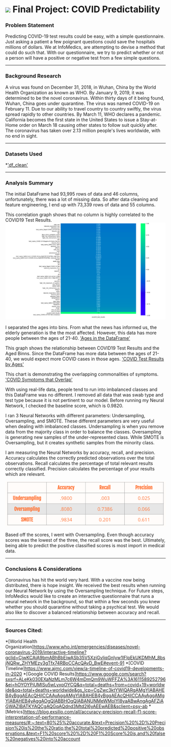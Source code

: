 
# ![](https://ga-dash.s3.amazonaws.com/production/assets/logo-9f88ae6c9c3871690e33280fcf557f33.png) Final Project: COVID Predictability

### Problem Statement
Predicting COVID-19 test results could be easy, with a simple questionnaire. Just asking a patient a few poignant questions could save the hospitals millions of dollars. We at InfoMedics, are attempting to devise a method that could do such that. With our questionnaire, we try to predict whether or not a person will have a positive or negative test from a few simple questions.

---
### Background Research
A virus was found on December 31, 2018, in Wuhan, China by the World Health Organization as known as WHO. By January 9, 2019, it was determined to be the novel coronavirus. Within thirty days of it being found, Wuhan, China goes under quarantine. The virus was named COVID-19 on February 11. Due to our ability to travel country to country swiftly, the virus spread rapidly to other countries. By March 11, WHO declares a pandemic. California becomes the first state in the United States to issue a Stay-at-Home order on March 18 causing other states to follow suit quickly after. The coronavirus has taken over 2.13 million people's lives worldwide, with no end in sight.

---
### Datasets Used

*['df_clean'](../data/df_clean.csv)

---

### Analysis Summary
The initial DataFrame had 93,995 rows of data and 46 columns, unfortunately, there was a lot of missing data. So after data cleaning and feature engineering, I end up with 73,339 rows of data and 55 columns.


This correlation graph shows that no column is highly correlated to the COVID19 Test Results.
!['Figure 2'](https://github.com/sidnikay/Capstone-1/blob/master/Images/Figure%202.png)



I separated the ages into bins. From what the news has informed us, the elderly generation is the the most affected. However, this data has more people between the ages of 21-40.
['Ages in the DataFrame'](https://public.tableau.com/profile/sidni.johnson#!/vizhome/AgesintheDataFrame/AgesintheDataFrame?publish=yes)



This graph shows the relationship between COVID19 Test Results and the Aged Binns. Since the DataFrame has more data between the ages of 21-40, we would expect more COVID cases in those ages.
['COVID Test Results by Ages'](https://public.tableau.com/views/COVID19resultsbyage/COVID19resultsbyBinnedAges?:language=en&:display_count=y&publish=yes&:origin=viz_share_link)



This chart is demonstrating the overlapping commonalities of symptoms.
['COVID Symptoms that Overlap'](https://public.tableau.com/profile/sidni.johnson#!/vizhome/ColumnsOverlap/COVIDSymptomsthatOverlap?publish=yes)

 With using real-life data, people tend to run into imbalanced classes and this DataFrame was no different. I removed all data that was swab type and test type because it is not pertinent to our model. Before running my Neural Network, I checked the baseline score, which is 0.9820.

I ran 3 Neural Networks with different parameters: Undersampling, Oversampling, and SMOTE. These different parameters are very useful when dealing with imbalanced classes. Undersampling is when you remove data from the majority class in order to balance the classes. Oversampling is generating new samples of the under-represented class. While SMOTE is Oversampling, but it creates synthetic samples from the minority class.

I am measuring the Neural Networks by accuracy, recall, and precision. Accuracy calculates the correctly predicted observations over the total observations. Recall calculates the percentage of total relevant results correctly classified. Precision calculates the percentage of your results which are relevant.

![Figure 1](https://github.com/sidnikay/Capstone-1/blob/master/Images/Figure%201.png)

Based off the scores, I went with Oversampling. Even though accuracy scores was the lowest of the three, the recall score was the best. Ultimately, being able to predict the positive classified scores is most import in medical data.

---

### Conclusions & Considerations
Coronavirus has hit the world very hard. With a vaccine now being distributed, there is hope insight. We received the best results when running our Neural Network by using the Oversampling technique. For Future steps, InfoMedics would like to create an interactive questionnaire that runs a neural network in the background, so that within a few seconds you knew whether you should quarantine without taking a psychical test. We would also like to discover a balanced relationship between accuracy and recall.

---

### Sources Cited:
*[World Health Organization]https://www.who.int/emergencies/diseases/novel-coronavirus-2019/interactive-timeline?gclid=CjwKCAiA9bmABhBbEiwASb35V5XzjGvljqGnIyw1lFlpEkUKDMhM_8bsjNQRw_ZHYMEzy3gTfx74RBoCCAcQAvD_BwE#event-91
*[COVID Timeline]https://www.ajmc.com/view/a-timeline-of-covid19-developments-in-2020
*[Google COVID Results]https://www.google.com/search?sxsrf=ALeKk030EXaNzMLm7c6W4mDmQm9WuWFFZA%3A1611589252796&ei=hOYOYPiUMISu5wLyxpOYCQ&q=total+deaths+from+covid+19+worldwide&oq=total+deaths+worldwide&gs_lcp=CgZwc3ktYWIQARgAMgYIABAHEB4yBggAEAcQHjICCAAyAggAMgYIABAHEB4yBggAEAcQHjICCAAyAggAMgYIABAHEB4yAggAOgQIABBHOgQIABANUNMeWMolYI8yaABwAngAgAFZiAGWAZIBATKYAQCgAQGqAQdnd3Mtd2l6yAEEwAEB&sclient=psy-ab
*[Metrics]https://blog.exsilio.com/all/accuracy-precision-recall-f1-score-interpretation-of-performance-measures/#:~:text=80%25%20accurate.&text=Precision%20%2D%20Precision%20is%20the%20ratio,the%20total%20predicted%20positive%20observations.&text=F1%20score%20%2D%20F1%20Score%20is,and%20false%20negatives%20into%20account
